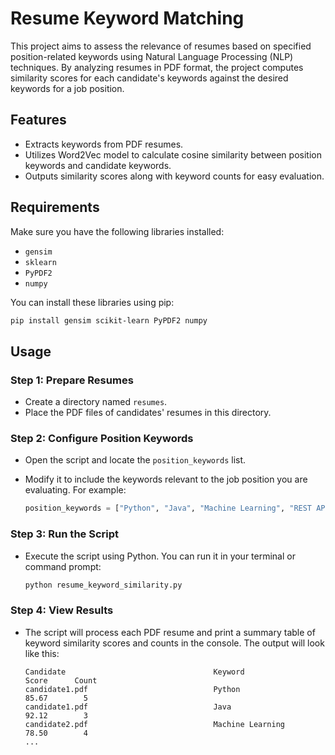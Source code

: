 # Resume Keyword Matching

This project aims to assess the relevance of resumes based on specified position-related keywords using Natural Language Processing (NLP) techniques. By analyzing resumes in PDF format, the project computes similarity scores for each candidate's keywords against the desired keywords for a job position.

## Features

- Extracts keywords from PDF resumes.
- Utilizes Word2Vec model to calculate cosine similarity between position keywords and candidate keywords.
- Outputs similarity scores along with keyword counts for easy evaluation.

## Requirements

Make sure you have the following libraries installed:

- `gensim`
- `sklearn`
- `PyPDF2`
- `numpy`

You can install these libraries using pip:

```bash
pip install gensim scikit-learn PyPDF2 numpy
```
## Usage

### Step 1: Prepare Resumes

- Create a directory named `resumes`.
- Place the PDF files of candidates' resumes in this directory.

### Step 2: Configure Position Keywords

- Open the script and locate the `position_keywords` list.
- Modify it to include the keywords relevant to the job position you are evaluating. For example:

    ```python
    position_keywords = ["Python", "Java", "Machine Learning", "REST API", "Agile", "Cloud"]
    ```

### Step 3: Run the Script

- Execute the script using Python. You can run it in your terminal or command prompt:

    ```bash
    python resume_keyword_similarity.py
    ```

### Step 4: View Results

- The script will process each PDF resume and print a summary table of keyword similarity scores and counts in the console. The output will look like this:

    ```
    Candidate                                 Keyword                                 Score      Count     
    candidate1.pdf                            Python                                  85.67        5         
    candidate1.pdf                            Java                                    92.12        3         
    candidate2.pdf                            Machine Learning                        78.50        4         
    ...
    ```

